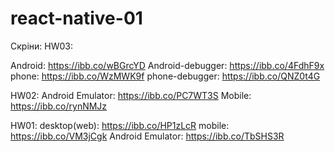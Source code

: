 # react-native-01

Скріни:
HW03:

Android: https://ibb.co/wBGrcYD
Android-debugger: https://ibb.co/4FdhF9x
phone: https://ibb.co/WzMWK9f
phone-debugger: https://ibb.co/QNZ0t4G

HW02:
Android Emulator: https://ibb.co/PC7WT3S
Mobile: https://ibb.co/rynNMJz

HW01:
desktop(web): https://ibb.co/HP1zLcR
mobile: https://ibb.co/VM3jCgk
Android Emulator: https://ibb.co/TbSHS3R

<!-- Примітка для себе. Додаток запускається на мобільному і симуляторі лише якщо всюди використовувати той самий WI-FI, з WI-FI на комп'ютері й мобільним інтернетом, в додатку на мобільному нічого не запуститься! -->
